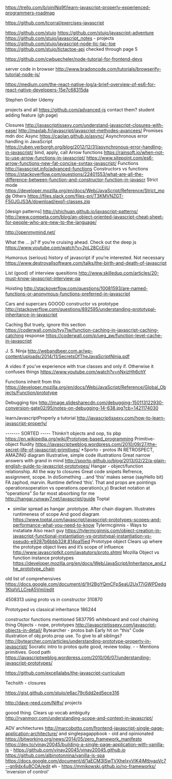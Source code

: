 https://trello.com/b/oinINq9f/learn-javascript-properly-experienced-programmers-roadmap


https://github.com/tcorral/exercises-javascript

https://github.com/stujo 
	https://github.com/stujo/javascript-adventure 
	https://github.com/stujo/javascript_notes - projects 
	https://github.com/stujo/javascript-node-tic-tac-toe 
	https://github.com/stujo/tictactoe-api 
	checked through page 5

https://github.com/cwbuecheler/node-tutorial-for-frontend-devs

server code in browser http://www.bradoncode.com/tutorials/browserify-tutorial-node-js/

https://medium.com/the-react-native-log/a-brief-overview-of-es6-for-react-native-developers-15e7c68315da

Stephen Grider Udemy

projects and all https://github.com/advanced-js contact them? student adding feature (gh page)

Closures 
	http://javascriptissexy.com/understand-javascript-closures-with-ease/ 
	http://maxlab.fr/javascript/javascript-methodes-avancees/ 
Promises 
	mdn doc 
Async 
	https://caolan.github.io/async/ 
Asynchronous error handling in JavaScript 
	https://ruben.verborgh.org/blog/2012/12/31/asynchronous-error-handling-in-javascript/ 
bind, apply, call Arrow functions 
	https://rainsoft.io/when-not-to-use-arrow-functions-in-javascript/ 
	https://www.sitepoint.com/es6-arrow-functions-new-fat-concise-syntax-javascript/
Functions 
	http://javascript.info/advanced-functions 
Constructors vs functions 
	https://stackoverflow.com/questions/22401553/what-are-all-the-difference-between-function-and-constructor-function-in-javascr 
Strict mode 
	https://developer.mozilla.org/en/docs/Web/JavaScript/Reference/Strict_mode 
Others 
	https://files.slack.com/files-pri/T3KMVNZGT-F5GJGJS3A/download/exp1-classes.zip

[design patterns] http://shichuan.github.io/javascript-patterns/ 
http://www.competa.com/blog/an-object-oriented-javascript-cheat-sheet-for-people-who-are-new-to-the-language/

http://openmymind.net/

What the … js? If you’re cruising ahead. Check out the deep js https://www.youtube.com/watch?v=2pL28CcEijU

Humorous (serious) history of javascript if you’re interested. Not necessary https://www.destroyallsoftware.com/talks/the-birth-and-death-of-javascript

List (good) of interview quesitions http://www.skilledup.com/articles/20-must-know-javascript-interview-qa

Hoisting http://stackoverflow.com/questions/10081593/are-named-functions-or-anonymous-functions-preferred-in-javascript

Cars and supercars GOOOD constructor vs prototype http://stackoverflow.com/questions/892595/understanding-prototypal-inheritance-in-javascript

Caching
But truely, ignore this section https://coderwall.com/p/tyy7lw/function-caching-in-javascript-caching-catching response https://coderwall.com/p/ueg_aw/function-level-cache-in-javascript

J. S. Ninja http://webandbeer.com.ar/wp-content/uploads/2014/11/SecretsOfTheJavaScriptNinja.pdf

A video if you’ve experience with true classes and only if. Otherwise it confuses things https://www.youtube.com/watch?v=nNxjzHh6chY

Functions inherit from this https://developer.mozilla.org/en/docs/Web/JavaScript/Reference/Global_Objects/Function/prototype

Debugging tips http://image.slidesharecdn.com/debugging-150113122930-conversion-gate02/95/notes-on-debugging-14-638.jpg?cb=1421174030

learnJavascriptProperly a tutorial http://javascriptissexy.com/how-to-learn-javascript-properly/

------- SORTED -----
Thinkn’t objects and oop, tis pbp 
	https://en.wikipedia.org/wiki/Prototype-based_programming 
Primitive-object fluidity 
	https://javascriptweblog.wordpress.com/2010/09/27/the-secret-life-of-javascript-primitives/ 
*Sporto - protos IN RETROSPECT, AMAZING diagram Illustrative, simple code illustrations Great narrow answers with grand in mind 
	http://sporto.github.io/blog/2013/02/22/a-plain-english-guide-to-javascript-prototypes/ 
Hangar - object/function relationship. All the way to closures Great code snipets Refrence, assignment, scope. In doSomething ...and ‘this’ makes sense (sayHello bit) FA zaphod, marvin. Runtime defined ‘this’. That and props are pointings operationsoperation vs operations.operation(x,y) Bracket notation at “operations” 
So far most absorbing for me http://hangar.runway7.net/javascript/guide Toptal 
- similar spread as hangar .prototype. After chain diagram. 
	Illustrates runtimeness of scope And good diagram 
	https://www.toptal.com/javascript/javascript-prototypes-scopes-and-performance-what-you-need-to-know 
Tylermcginnis - Ways to instatiate 
Also react guy 
	https://tylermcginnis.com/object-creation-in-javascript-functional-instantiation-vs-prototypal-instantiation-vs-pseudo-e9287b6bbb32#.814pa15ed 
Prototype object Clears up where the prototype object lives and it’s scope of influence 
	http://www.javascriptkit.com/javatutors/proto.shtml 
Mozilla Object vs function instance prototypes 
	https://developer.mozilla.org/en/docs/Web/JavaScript/Inheritance_and_the_prototype_chain

old list of comprehensives https://docs.google.com/document/d/1H2BgYQmCFpSeaU2UxT7iGWPDedg1KIqIVLLCreA5VmI/edit

4508313 using proto vs in constructor 310870

Prototyped vs classical inheritance 186244

constructor functions mentioned
	5837795 whiteboard and cool chaining thing
	Objects - nope, prototypes 
		http://javascriptissexy.com/javascript-objects-in-detail/ 
	Bytearcher - protos bah Early hit on “this” Code illustration of obj.proto.prop use. 	To give to all siblings? 
		http://bytearcher.com/articles/understanding-prototype-property-in-javascript/
	Socratic intro to protos quite good, review today. 
		-
		 - Mentions primitives. 
		Good path 
			https://javascriptweblog.wordpress.com/2010/06/07/understanding-javascript-prototypes/ 


https://github.com/excellalabs/the-javascript-curriculum

Techsith - closures

https://gist.github.com/stujo/e6ac79c6dd2ed5ece316

http://dave-reed.com/Nifty/ projects

goood thing. Clears up vocab ambiguity http://ryanmorr.com/understanding-scope-and-context-in-javascript/

ADV architectures 
	http://marcobotto.com/frontend-javascript-single-page-application-architecture/
	and singlepagappbook - old and opinionated 
https://bitworking.org/news/2014/05/zero_framework_manifesto 
https://dev.to/vinay20045/building-a-single-page-application-with-vanilla-js - https://github.com/vinay20045/vinay20045.github.io 
https://github.com/albinotonnina/vanilla-js-spa 
https://docs.google.com/document/d/1aECM3ISwTVXheIxyVIK4jMtbyaoVc7--gn9dx4u8COA/edit eh - https://mmikowski.github.io/no-frameworks/ 'inversion of control'




